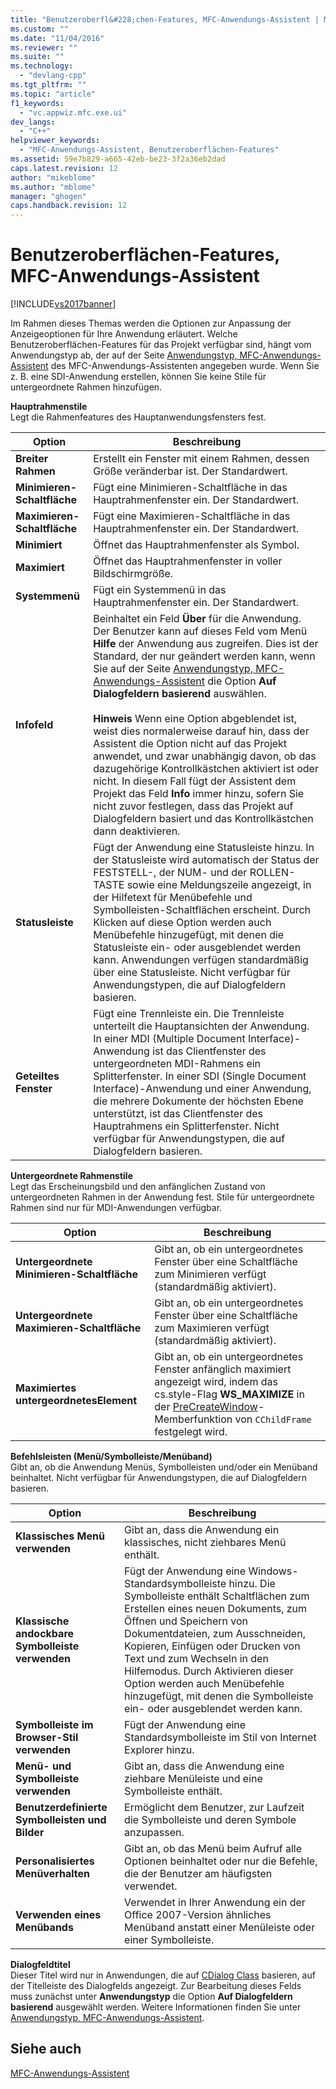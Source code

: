 ```yaml
---
title: "Benutzeroberfl&#228;chen-Features, MFC-Anwendungs-Assistent | Microsoft Docs"
ms.custom: ""
ms.date: "11/04/2016"
ms.reviewer: ""
ms.suite: ""
ms.technology: 
  - "devlang-cpp"
ms.tgt_pltfrm: ""
ms.topic: "article"
f1_keywords: 
  - "vc.appwiz.mfc.exe.ui"
dev_langs: 
  - "C++"
helpviewer_keywords: 
  - "MFC-Anwendungs-Assistent, Benutzeroberflächen-Features"
ms.assetid: 59e7b829-a665-42eb-be23-3f2a36eb2dad
caps.latest.revision: 12
author: "mikeblome"
ms.author: "mblome"
manager: "ghogen"
caps.handback.revision: 12
---
```

# Benutzeroberfl&#228;chen-Features, MFC-Anwendungs-Assistent
[!INCLUDE[vs2017banner](../../assembler/inline/includes/vs2017banner.md)]

Im Rahmen dieses Themas werden die Optionen zur Anpassung der Anzeigeoptionen für Ihre Anwendung erläutert.  Welche Benutzeroberflächen\-Features für das Projekt verfügbar sind, hängt vom Anwendungstyp ab, der auf der Seite [Anwendungstyp, MFC\-Anwendungs\-Assistent](../../mfc/reference/application-type-mfc-application-wizard.md) des MFC\-Anwendungs\-Assistenten angegeben wurde.  Wenn Sie z. B. eine SDI\-Anwendung erstellen, können Sie keine Stile für untergeordnete Rahmen hinzufügen.  
  
 **Hauptrahmenstile**  
 Legt die Rahmenfeatures des Hauptanwendungsfensters fest.  
  
|Option|**Beschreibung**|  
|------------|----------------------|  
|**Breiter Rahmen**|Erstellt ein Fenster mit einem Rahmen, dessen Größe veränderbar ist.  Der Standardwert.|  
|**Minimieren\-Schaltfläche**|Fügt eine Minimieren\-Schaltfläche in das Hauptrahmenfenster ein.  Der Standardwert.|  
|**Maximieren\-Schaltfläche**|Fügt eine Maximieren\-Schaltfläche in das Hauptrahmenfenster ein.  Der Standardwert.|  
|**Minimiert**|Öffnet das Hauptrahmenfenster als Symbol.|  
|**Maximiert**|Öffnet das Hauptrahmenfenster in voller Bildschirmgröße.|  
|**Systemmenü**|Fügt ein Systemmenü in das Hauptrahmenfenster ein.  Der Standardwert.|  
|**Infofeld**|Beinhaltet ein Feld **Über** für die Anwendung.  Der Benutzer kann auf dieses Feld vom Menü **Hilfe** der Anwendung aus zugreifen.  Dies ist der Standard, der nur geändert werden kann, wenn Sie auf der Seite [Anwendungstyp, MFC\-Anwendungs\-Assistent](../../mfc/reference/application-type-mfc-application-wizard.md) die Option **Auf Dialogfeldern basierend** auswählen.<br /><br /> **Hinweis** Wenn eine Option abgeblendet ist, weist dies normalerweise darauf hin, dass der Assistent die Option nicht auf das Projekt anwendet, und zwar unabhängig davon, ob das dazugehörige Kontrollkästchen aktiviert ist oder nicht.  In diesem Fall fügt der Assistent dem Projekt das Feld **Info** immer hinzu, sofern Sie nicht zuvor festlegen, dass das Projekt auf Dialogfeldern basiert und das Kontrollkästchen dann deaktivieren.|  
|**Statusleiste**|Fügt der Anwendung eine Statusleiste hinzu.  In der Statusleiste wird automatisch der Status der FESTSTELL\-, der NUM\- und der ROLLEN\-TASTE sowie eine Meldungszeile angezeigt, in der Hilfetext für Menübefehle und Symbolleisten\-Schaltflächen erscheint.  Durch Klicken auf diese Option werden auch Menübefehle hinzugefügt, mit denen die Statusleiste ein\- oder ausgeblendet werden kann.  Anwendungen verfügen standardmäßig über eine Statusleiste.  Nicht verfügbar für Anwendungstypen, die auf Dialogfeldern basieren.|  
|**Geteiltes Fenster**|Fügt eine Trennleiste ein.  Die Trennleiste unterteilt die Hauptansichten der Anwendung.  In einer MDI \(Multiple Document Interface\)\-Anwendung ist das Clientfenster des untergeordneten MDI\-Rahmens ein Splitterfenster. In einer SDI \(Single Document Interface\)\-Anwendung und einer Anwendung, die mehrere Dokumente der höchsten Ebene unterstützt, ist das Clientfenster des Hauptrahmens ein Splitterfenster.  Nicht verfügbar für Anwendungstypen, die auf Dialogfeldern basieren.|  
  
 **Untergeordnete Rahmenstile**  
 Legt das Erscheinungsbild und den anfänglichen Zustand von untergeordneten Rahmen in der Anwendung fest.  Stile für untergeordnete Rahmen sind nur für MDI\-Anwendungen verfügbar.  
  
|Option|**Beschreibung**|  
|------------|----------------------|  
|**Untergeordnete Minimieren\-Schaltfläche**|Gibt an, ob ein untergeordnetes Fenster über eine Schaltfläche zum Minimieren verfügt \(standardmäßig aktiviert\).|  
|**Untergeordnete Maximieren\-Schaltfläche**|Gibt an, ob ein untergeordnetes Fenster über eine Schaltfläche zum Maximieren verfügt \(standardmäßig aktiviert\).|  
|**Maximiertes untergeordnetesElement**|Gibt an, ob ein untergeordnetes Fenster anfänglich maximiert angezeigt wird, indem das cs.style\-Flag **WS\_MAXIMIZE** in der [PreCreateWindow](../Topic/CWnd::PreCreateWindow.md)\-Memberfunktion von `CChildFrame` festgelegt wird.|  
  
 **Befehlsleisten \(Menü\/Symbolleiste\/Menüband\)**  
 Gibt an, ob die Anwendung Menüs, Symbolleisten und\/oder ein Menüband beinhaltet.  Nicht verfügbar für Anwendungstypen, die auf Dialogfeldern basieren.  
  
|Option|**Beschreibung**|  
|------------|----------------------|  
|**Klassisches Menü verwenden**|Gibt an, dass die Anwendung ein klassisches, nicht ziehbares Menü enthält.|  
|**Klassische andockbare Symbolleiste verwenden**|Fügt der Anwendung eine Windows\-Standardsymbolleiste hinzu.  Die Symbolleiste enthält Schaltflächen zum Erstellen eines neuen Dokuments, zum Öffnen und Speichern von Dokumentdateien, zum Ausschneiden, Kopieren, Einfügen oder Drucken von Text und zum Wechseln in den Hilfemodus.  Durch Aktivieren dieser Option werden auch Menübefehle hinzugefügt, mit denen die Symbolleiste ein\- oder ausgeblendet werden kann.|  
|**Symbolleiste im Browser\-Stil verwenden**|Fügt der Anwendung eine Standardsymbolleiste im Stil von Internet Explorer hinzu.|  
|**Menü\- und Symbolleiste verwenden**|Gibt an, dass die Anwendung eine ziehbare Menüleiste und eine Symbolleiste enthält.|  
|**Benutzerdefinierte Symbolleisten und Bilder**|Ermöglicht dem Benutzer, zur Laufzeit die Symbolleiste und deren Symbole anzupassen.|  
|**Personalisiertes Menüverhalten**|Gibt an, ob das Menü beim Aufruf alle Optionen beinhaltet oder nur die Befehle, die der Benutzer am häufigsten verwendet.|  
|**Verwenden eines Menübands**|Verwendet in Ihrer Anwendung ein der Office 2007\-Version ähnliches Menüband anstatt einer Menüleiste oder einer Symbolleiste.|  
  
 **Dialogfeldtitel**  
 Dieser Titel wird nur in Anwendungen, die auf [CDialog Class](../../mfc/reference/cdialog-class.md) basieren, auf der Titelleiste des Dialogfelds angezeigt.  Zur Bearbeitung dieses Felds muss zunächst unter **Anwendungstyp** die Option **Auf Dialogfeldern basierend** ausgewählt werden.  Weitere Informationen finden Sie unter [Anwendungstyp, MFC\-Anwendungs\-Assistent](../../mfc/reference/application-type-mfc-application-wizard.md).  
  
## Siehe auch  
 [MFC\-Anwendungs\-Assistent](../../mfc/reference/mfc-application-wizard.md)